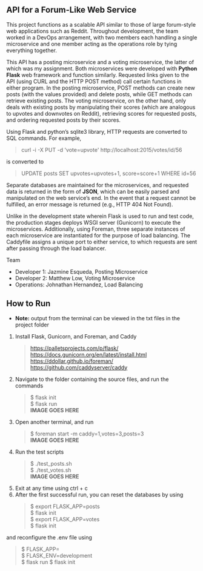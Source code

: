 ## API for a Forum-Like Web Service
This project functions as a scalable API similar to those of large forum-style web applications such as Reddit. Throughout development, the team worked in a DevOps arrangement, with two members each handling a single microservice and one member acting as the operations role by tying everything together.

This API has a posting microservice and a voting microservice, the latter of which was my assignment. Both microservices were developed with **Python Flask** web framework and function similarly. Requested links given to the API (using CURL and the HTTP POST method) call certain functions in either program. In the posting microservice, POST methods can create new posts (with the values provided) and delete posts, while GET methods can retrieve existing posts. The voting microservice, on the other hand, only deals with existing posts by manipulating their scores (which are analogous to upvotes and downvotes on Reddit), retrieving scores for requested posts, and ordering requested posts by their scores. 

Using Flask and python’s sqlite3 library, HTTP requests are converted to SQL commands. For example,
>curl -i -X PUT -d 'vote=upvote' http://localhost:2015/votes/id/56

is converted to 
>UPDATE posts SET upvotes=upvotes+1, score=score+1 WHERE id=56

Separate databases are maintained for the microservices, and requested data is returned in the form of **JSON**, which can be easily parsed and manipulated on the web service’s end. In the event that a request cannot be fulfilled, an error message is returned (e.g., HTTP 404 Not Found).

Unlike in the development state wherein Flask is used to run and test code, the production stages deploys WSGI server (Gunicorn) to execute the microservices. Additionally, using Foreman, three separate instances of each microservice are instantiated for the purpose of load balancing. The Caddyfile assigns a unique port to either service, to which requests are sent after passing through the load balancer.

Team
- Developer 1: Jazmine Esqueda, Posting Microservice
- Developer 2: Matthew Low, Voting Microservice
- Operations: Johnathan Hernandez, Load Balancing

## How to Run
* **Note:** output from the terminal can be viewed in the txt files in the project folder
1. Install Flask, Gunicorn, and Foreman, and Caddy
   >https://palletsprojects.com/p/flask/
   >https://docs.gunicorn.org/en/latest/install.html
   >https://ddollar.github.io/foreman/
   >https://github.com/caddyserver/caddy
2. Navigate to the folder containing the source files, and run the commands
   >$ flask init  
   >$ flask run  
**IMAGE GOES HERE**
3. Open another terminal, and run
   >$ foreman start -m caddy=1,votes=3,posts=3  
**IMAGE GOES HERE**
4. Run the test scripts
   >$ ./test_posts.sh  
   >$ ./test_votes.sh  
**IMAGE GOES HERE**
5. Exit at any time using ctrl + c
6. After the first successful run, you can reset the databases by using
   >$ export FLASK_APP=posts  
   >$ flask init  
   >$ export FLASK_APP=votes  
   >$ flask init

and reconfigure the .env file using 
   >$ FLASK_APP=<app>  
   >$ FLASK_ENV=development  
   >$ flask run <or> $ flask init  
